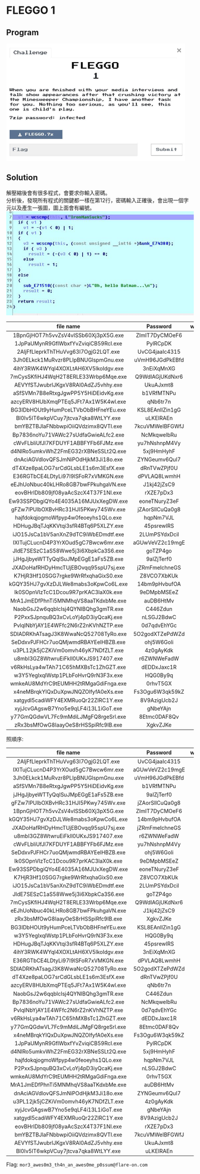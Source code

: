 # FLEGGO 1

## Program
<img src="picture/program.jpg" width="480">  

## Solution
解壓縮後會有很多程式，會要求你輸入密碼。  
分析後，發現所有程式的關鍵都一樣在第12行，密碼輸入正確後，會出現一個字元以及產生一張圖，圖上面會有編號。  
![key](picture/key.JPG)  

|           file name                   |       Password         | word |  number |
|:-------------------------------------:|:----------------------:|:----:|:-------:|
|1BpnGjHOT7h5vvZsV4vISSb60Xj3pX5G.exe   |    ZImIT7DyCMOeF6      |  w   |    7    |
|1JpPaUMynR9GflWbxfYvZviqiCB59RcI.exe   |    PylRCpDK            |  m   |    35   |
|2AljFfLleprkThTHuVvg63I7OgjG2LQT.exe   |    UvCG4jaaIc4315      |  m   |    1    |
|3Jh0ELkck1MuRvzr8PLIpBNUGlspmGnu.exe   |    uVmH96JGdPkEBfd     |  r   |    3    |
|4ihY3RWK4WYqI4XOXLtAH6XV5lkoIdgv.exe   |    3nEiXqMnXG          |  e   |    24   |
|7mCysSKfiHJ4WqH2T8ERLE33Wrbp6Mqe.exe   |    Q9WdIAGjUKdNxr6     |  _   |    18   |
|AEVYfSTJwubrlJKgxV8RAl0AdZJ5vhhy.exe   |    UkuAJxmt8           |  o   |    47   |
|aSfSVMn7B8eRtxgJgwPP5Y5HiDEidvKg.exe   |    b1VRfMTNPu          |  3   |    4    |
|azcyERV8HUbXmqPTEq5JFt7Ax1W5K4wl.exe   |    qNb6tr7n            |  e   |    28   |
|BG3IDbHOUt9yHumPceLTVbObBHFneYEu.exe   |    KSL8EAnlIZin1gG     |  _   |    21   |
|Bl0Iv5lT6wkpVCuy7jtcva7qka8WtLYY.exe   |    uLKEIRAEn           |  m   |    48   |
|bmYBZTBJlaFNbbwpiOiiQVdzimx8QVTI.exe   |    7kcuVMWeIBFGWfJ     |  c   |    46   |
|Bp7836noYu71VAWc27sUdfaGwieALfc2.exe   |    NcMkqwelbRu         |  p   |    30   |
|cWvFLbliUfJl7KFDUYF1ABBFYFb6FJMz.exe   |    yu7hNshnpM4Vy       |  m   |    11   |
|d4NlRo5umkvWhZ2FmEG32rXBNeSSLt2Q.exe   |    5xj9HmHyhF          |  @   |    36   |
|dnAciAGVdlovQFSJmNiPOdHjkM3Ji18o.exe   |    ZYNGeumv6QuI7       |  e   |    41   |
|dT4Xze8paLOG7srCdGLsbLE1s6m3EsfX.exe   |    dRnTVwZPjf0U        |  m   |    27   |
|E36RGTbCE4LDtyLi97l9lSFoR7xVMKGN.exe   |    dPVLAQ8LwmhH        |  s   |    25   |
|eEJhUoNbuc40kLHRo8GB7bwFPkuhgaVN.exe   |    J1kj42jZsC9         |  a   |    19   |
|eovBHrlDb809jf08yaAcSzcX4T37F1NI.exe   |    rXZE7pDx3           |  .   |    45   |
|Ew93SSPDbgiQYo4E4035A16MJUxXegDW.exe   |    eoneTNuryZ3eF       |  t   |    14   |
|gFZw7lPUlbOXBvHRc31HJI5PKwy745Wv.exe   |    jZAorSlICuQa0g8     |  a   |    6    |
|hajfdokqjogmoWfpyp4w0feoeyhs1QLo.exe   |    hqpNm7VJL           |  f   |    37   |
|HDHugJBqTJqKKVtqi3sfR4BTq6P5XLZY.exe   |    45psrewIRS          |  w   |    23   |
|iJO15JsCa1bV5anXnZ9dTC9iWbEDmdtf.exe   |    2LUmPSYdxDcil       |  4   |    16   |
|IXITujCLucnD4P3YrXOud5gC7Bwcw6mr.exe   |    aGUwVeVZ2c19mgE     |  o   |    2    |
|JIdE7SESzC1aS58Wwe5j3i6XbpkCa3S6.exe   |    goTZP4go            |  n   |    17   |
|jJHgJjbyeWTTyQqISuJMpEGgE1aFs5ZB.exe   |    9aIZjTerf0          |  _   |    5    |
|JXADoHafRHDyHmcTUjEBOvqq95spU7sj.exe   |    jZRmFmeIchneGS      |  s   |    9    |
|K7HjR3Hf10SGG7rgke9WrRfxqhaGixS0.exe   |    Z8VCO7XbKUk         |  h   |    15   |
|kGQY35HJ7gvXzDJLWe8mabs3oKpwCo6L.exe   |    14bm9pHvbufOA       |  e   |    8    |
|lk0SOpnVIzTcC1Dcou9R7prKAC3laX0k.exe   |    9eDMpbMSEeZ         |  _   |    13   |
|MrA1JmEDfPhnTi5MNMhqVS8aaTKdxbMe.exe   |    auDB6HtMv           |  r   |    40   |
|NaobGsJ2w6qqblcIsj4QYNIBQhg3gmTR.exe   |    C446Zdun            |  _   |    29   |
|P2PxxSJpnquBQ3xCvLoYj4pD3iyQcaKj.exe   |    nLSGJ2BdwC          |  l   |    38   |
|PvlqINbYjAY1E4WFfc2N6rZ2nKVhNZTP.exe   |    0d7qdvEhYGc         |  0   |    31   |
|SDIADRKhATsagJ3K8WwaNcQ52708TyRo.exe   |    5O2godXTZePdWZd     |  0   |    26   |
|SeDdxvPJFHCr7uoQMjwmdRBAYEelHBZB.exe   |    ohj5W6Goli          |  3   |    12   |
|u3PL12jk5jCZKiVm0omvh46yK7NDfZLT.exe   |    4z0gAyKdk           |  -   |    42   |
|u8mbI3GZ8WtwruEiFkIl0UKxJS917407.exe   |    r6ZWNWeFadW         |  0   |    10   |
|v6RkHsLya4wTAh71C65hMXBsTc1ZhGZT.exe   |    dEDDxJaxc1R         |  s   |    32   |
|w3Y5YeglxqIWstp1PLbFoHvrQ9rN3F3x.exe   |    HQG0By9q            |  a   |    22   |
|wmkeAU8MdYrC9tEUMHH2tRMgaGdiFnga.exe   |    0rhvT5GX            |  a   |    39   |
|x4neMBrqkYIQxDuXpwJNQZOlfyfA0eXs.exe   |    Fs3Ogu6W3qk59kZ     |  u   |    34   |
|xatgydl5cadiWFY4EXMRuoQr22ZIRC1Y.exe   |    8V9AzigUcb2J        |  n   |    44   |
|xyjJcvGAgswB7Yno5e9qLF4i13L1iGoT.exe   |    gNbeYAjn            |  o   |    43   |
|y77GmQGdwVL7Fc9mMdiLJMgFQ8rgeSrl.exe   |    8Etmc0DAF8Qv        |  s   |    33   |
|zRx3bsMfOwG8IaayOeS8rHSSpiRfc9IB.exe   |    XgkvZJKe            |  n   |    20   |  

照順序:  

|           file name                   |       Password         | word |  number |
|:-------------------------------------:|:----------------------:|:----:|:-------:|
|2AljFfLleprkThTHuVvg63I7OgjG2LQT.exe   |    UvCG4jaaIc4315      |  m   |    1    |
|IXITujCLucnD4P3YrXOud5gC7Bwcw6mr.exe   |    aGUwVeVZ2c19mgE     |  o   |    2    |
|3Jh0ELkck1MuRvzr8PLIpBNUGlspmGnu.exe   |    uVmH96JGdPkEBfd     |  r   |    3    |
|aSfSVMn7B8eRtxgJgwPP5Y5HiDEidvKg.exe   |    b1VRfMTNPu          |  3   |    4    |
|jJHgJjbyeWTTyQqISuJMpEGgE1aFs5ZB.exe   |    9aIZjTerf0          |  _   |    5    |
|gFZw7lPUlbOXBvHRc31HJI5PKwy745Wv.exe   |    jZAorSlICuQa0g8     |  a   |    6    |
|1BpnGjHOT7h5vvZsV4vISSb60Xj3pX5G.exe   |    ZImIT7DyCMOeF6      |  w   |    7    |
|kGQY35HJ7gvXzDJLWe8mabs3oKpwCo6L.exe   |    14bm9pHvbufOA       |  e   |    8    |
|JXADoHafRHDyHmcTUjEBOvqq95spU7sj.exe   |    jZRmFmeIchneGS      |  s   |    9    |
|u8mbI3GZ8WtwruEiFkIl0UKxJS917407.exe   |    r6ZWNWeFadW         |  0   |    10   |
|cWvFLbliUfJl7KFDUYF1ABBFYFb6FJMz.exe   |    yu7hNshnpM4Vy       |  m   |    11   |
|SeDdxvPJFHCr7uoQMjwmdRBAYEelHBZB.exe   |    ohj5W6Goli          |  3   |    12   |
|lk0SOpnVIzTcC1Dcou9R7prKAC3laX0k.exe   |    9eDMpbMSEeZ         |  _   |    13   |
|Ew93SSPDbgiQYo4E4035A16MJUxXegDW.exe   |    eoneTNuryZ3eF       |  t   |    14   |
|K7HjR3Hf10SGG7rgke9WrRfxqhaGixS0.exe   |    Z8VCO7XbKUk         |  h   |    15   |
|iJO15JsCa1bV5anXnZ9dTC9iWbEDmdtf.exe   |    2LUmPSYdxDcil       |  4   |    16   |
|JIdE7SESzC1aS58Wwe5j3i6XbpkCa3S6.exe   |    goTZP4go            |  n   |    17   |
|7mCysSKfiHJ4WqH2T8ERLE33Wrbp6Mqe.exe   |    Q9WdIAGjUKdNxr6     |  _   |    18   |
|eEJhUoNbuc40kLHRo8GB7bwFPkuhgaVN.exe   |    J1kj42jZsC9         |  a   |    19   |
|zRx3bsMfOwG8IaayOeS8rHSSpiRfc9IB.exe   |    XgkvZJKe            |  n   |    20   |
|BG3IDbHOUt9yHumPceLTVbObBHFneYEu.exe   |    KSL8EAnlIZin1gG     |  _   |    21   |
|w3Y5YeglxqIWstp1PLbFoHvrQ9rN3F3x.exe   |    HQG0By9q            |  a   |    22   |
|HDHugJBqTJqKKVtqi3sfR4BTq6P5XLZY.exe   |    45psrewIRS          |  w   |    23   |
|4ihY3RWK4WYqI4XOXLtAH6XV5lkoIdgv.exe   |    3nEiXqMnXG          |  e   |    24   |
|E36RGTbCE4LDtyLi97l9lSFoR7xVMKGN.exe   |    dPVLAQ8LwmhH        |  s   |    25   |
|SDIADRKhATsagJ3K8WwaNcQ52708TyRo.exe   |    5O2godXTZePdWZd     |  0   |    26   |
|dT4Xze8paLOG7srCdGLsbLE1s6m3EsfX.exe   |    dRnTVwZPjf0U        |  m   |    27   |
|azcyERV8HUbXmqPTEq5JFt7Ax1W5K4wl.exe   |    qNb6tr7n            |  e   |    28   |
|NaobGsJ2w6qqblcIsj4QYNIBQhg3gmTR.exe   |    C446Zdun            |  _   |    29   |
|Bp7836noYu71VAWc27sUdfaGwieALfc2.exe   |    NcMkqwelbRu         |  p   |    30   |
|PvlqINbYjAY1E4WFfc2N6rZ2nKVhNZTP.exe   |    0d7qdvEhYGc         |  0   |    31   |
|v6RkHsLya4wTAh71C65hMXBsTc1ZhGZT.exe   |    dEDDxJaxc1R         |  s   |    32   |
|y77GmQGdwVL7Fc9mMdiLJMgFQ8rgeSrl.exe   |    8Etmc0DAF8Qv        |  s   |    33   |
|x4neMBrqkYIQxDuXpwJNQZOlfyfA0eXs.exe   |    Fs3Ogu6W3qk59kZ     |  u   |    34   |
|1JpPaUMynR9GflWbxfYvZviqiCB59RcI.exe   |    PylRCpDK            |  m   |    35   |
|d4NlRo5umkvWhZ2FmEG32rXBNeSSLt2Q.exe   |    5xj9HmHyhF          |  @   |    36   |
|hajfdokqjogmoWfpyp4w0feoeyhs1QLo.exe   |    hqpNm7VJL           |  f   |    37   |
|P2PxxSJpnquBQ3xCvLoYj4pD3iyQcaKj.exe   |    nLSGJ2BdwC          |  l   |    38   |
|wmkeAU8MdYrC9tEUMHH2tRMgaGdiFnga.exe   |    0rhvT5GX            |  a   |    39   |
|MrA1JmEDfPhnTi5MNMhqVS8aaTKdxbMe.exe   |    auDB6HtMv           |  r   |    40   |
|dnAciAGVdlovQFSJmNiPOdHjkM3Ji18o.exe   |    ZYNGeumv6QuI7       |  e   |    41   |
|u3PL12jk5jCZKiVm0omvh46yK7NDfZLT.exe   |    4z0gAyKdk           |  -   |    42   |
|xyjJcvGAgswB7Yno5e9qLF4i13L1iGoT.exe   |    gNbeYAjn            |  o   |    43   |
|xatgydl5cadiWFY4EXMRuoQr22ZIRC1Y.exe   |    8V9AzigUcb2J        |  n   |    44   |
|eovBHrlDb809jf08yaAcSzcX4T37F1NI.exe   |    rXZE7pDx3           |  .   |    45   |
|bmYBZTBJlaFNbbwpiOiiQVdzimx8QVTI.exe   |    7kcuVMWeIBFGWfJ     |  c   |    46   |
|AEVYfSTJwubrlJKgxV8RAl0AdZJ5vhhy.exe   |    UkuAJxmt8           |  o   |    47   |
|Bl0Iv5lT6wkpVCuy7jtcva7qka8WtLYY.exe   |    uLKEIRAEn           |  m   |    48   |

Flag: `mor3_awes0m3_th4n_an_awes0me_p0ssum@flare-on.com`
